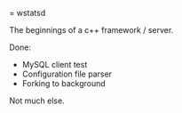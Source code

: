 = wstatsd

The beginnings of a c++ framework / server.

Done:

- MySQL client test
- Configuration file parser
- Forking to background

Not much else.